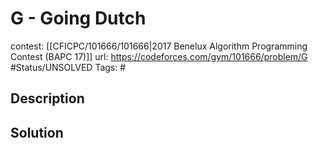 # G - Going Dutch

contest: [[CFICPC/101666/101666|2017 Benelux Algorithm Programming Contest (BAPC 17)]]
url: https://codeforces.com/gym/101666/problem/G
#Status/UNSOLVED
Tags: #

## Description

## Solution

